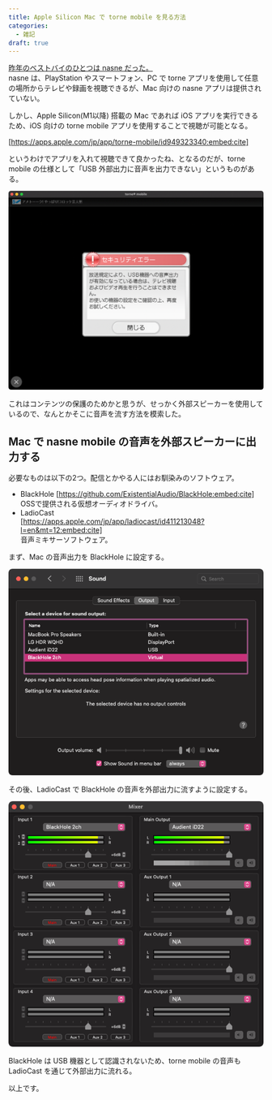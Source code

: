```yaml
---
title: Apple Silicon Mac で torne mobile を見る方法
categories:
  - 雑記
draft: true
---
```


[昨年のベストバイのひとつは nasne だった。](https://hitsumabushi845.hatenablog.com/entry/2022/best-buy-2022)  
nasne は、PlayStation やスマートフォン、PC で torne アプリを使用して任意の場所からテレビや録画を視聴できるが、Mac 向けの nasne アプリは提供されていない。

しかし、Apple Silicon(M1以降) 搭載の Mac であれば iOS アプリを実行できるため、iOS 向けの torne mobile アプリを使用することで視聴が可能となる。

[https://apps.apple.com/jp/app/torne-mobile/id949323340:embed:cite]

というわけでアプリを入れて視聴できて良かったね、となるのだが、torne mobile の仕様として「USB 外部出力に音声を出力できない」というものがある。  

![torne mobile can't output audio](./torne-cant-output-audio.png)

これはコンテンツの保護のためかと思うが、せっかく外部スピーカーを使用しているので、なんとかそこに音声を流す方法を模索した。

## Mac で nasne mobile の音声を外部スピーカーに出力する

必要なものは以下の2つ。配信とかやる人にはお馴染みのソフトウェア。

- BlackHole
[https://github.com/ExistentialAudio/BlackHole:embed:cite]  
OSSで提供される仮想オーディオドライバ。
- LadioCast  
[https://apps.apple.com/jp/app/ladiocast/id411213048?l=en&mt=12:embed:cite]  
音声ミキサーソフトウェア。

まず、Mac の音声出力を BlackHole に設定する。

![Set output to BlackHole](./output-setting.png)

その後、LadioCast で BlackHole の音声を外部出力に流すように設定する。

![LadioCast setting](./ladiocast-setting.png)

BlackHole は USB 機器として認識されないため、torne mobile の音声も LadioCast を通じて外部出力に流れる。

以上です。
